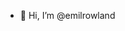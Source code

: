 - 👋 Hi, I’m @emilrowland

<!---
emilrowland/emilrowland is a ✨ special ✨ repository because its `README.md` (this file) appears on your GitHub profile.
You can click the Preview link to take a look at your changes.
--->
